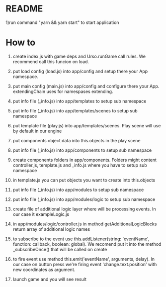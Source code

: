 # README #

1)run command "yarn && yarn start" to start application

# How to #

1) create index.js with game deps and Urso.runGame call rules.
We recommend call this funcion on load.

2) put load config (load.js) into app/config and setup there your App namespace.

3) put main config (main.js) into app/config and configure there your App.
extendingChain uses for namespases extending.

4) put info file (_info.js) into app/templates to setup sub namespace

5) put info file (_info.js) into app/templates/scenes to setup sub namespace

6) put template file (play.js) into app/templates/scenes.
Play scene will use by default in our engine

7) put components object data into this.objects in the play scene

8) put info file (_info.js) into app/components to setup sub namespace

9) create components folders in app/components. Folders might content controller.js, template.js 
and _info.js where you have to setup sub namespace

10) in template.js you can put objects you want to create into this.objects

11) put info file (_info.js) into app/modules to setup sub namespace

12) put info file (_info.js) into app/modules/logic to setup sub namespace

13) create file of additional logic layer where will be processing events.
In our case it exampleLogic.js

14) in app/modules/logic/controller.js in method getAdditionalLogicBlocks return array of
additional logic names

15) to subscribe to the event use this.addListener(string: 'eventName', function: callback, boolean: global). 
We recomend put it into the method _subscribeOnce() that will be called on create

16) to fire event use method this.emit('eventName', arguments, delay). In our case on button 
press we're firing event 'change.text.position' with new coordinates as argument.

17) launch game and you will see result
